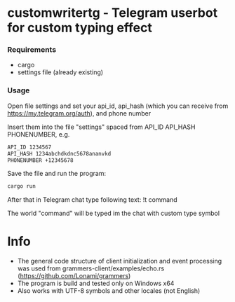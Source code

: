 # customwritertg - Telegram userbot for custom typing effect 

### Requirements 
- cargo
- settings file (already existing)

### Usage

Open file settings and set your api_id, api_hash (which you can receive from https://my.telegram.org/auth), and phone number 

Insert them into the file "settings" spaced from 
API_ID 
API_HASH 
PHONENUMBER, e.g.

```cmd
API_ID 1234567
API_HASH 1234abchdkdnc5678ananvkd
PHONENUMBER +12345678
```

Save the file and run the program:

```cmd 
cargo run 
```

After that in Telegram chat type following text:
!t command

The world "command" will be typed im the chat with custom type symbol

# Info

- The general code structure of client initialization and event processing was used from grammers-client/examples/echo.rs (https://github.com/Lonami/grammers)
- The program is build and tested only on Windows x64
- Also works with UTF-8 symbols and other locales (not English)